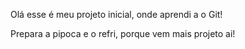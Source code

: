 Olá esse é meu projeto inicial, onde aprendi a o Git!

Prepara a pipoca e o refri, porque vem mais projeto ai!